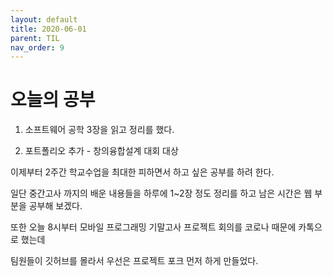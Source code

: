 ```yaml
---
layout: default
title: 2020-06-01
parent: TIL
nav_order: 9
---
```


# 오늘의 공부

1. 소프트웨어 공학 3장을 읽고 정리를 했다.

2. 포트폴리오 추가 - 창의융합설계 대회 대상

이제부터 2주간 학교수업을 최대한 피하면서 하고 싶은 공부를 하려 한다.

일단 중간고사 까지의 배운 내용들을 하루에 1~2장 정도 정리를 하고 남은 시간은 웹 부분을 공부해 보겠다.

또한 오늘 8시부터 모바일 프로그래밍 기말고사 프로젝트 회의를 코로나 때문에 카톡으로 했는데 

팀원들이 깃허브를 몰라서 우선은 프로젝트 포크 먼저 하게 만들었다.